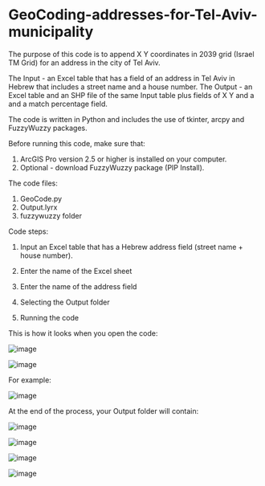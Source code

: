 # GeoCoding-addresses-for-Tel-Aviv-municipality
The purpose of this code is to append X Y coordinates in 2039 grid (Israel TM Grid) for an address in the city of Tel Aviv.

The Input - an Excel table that has a field of an address in Tel Aviv in Hebrew that includes a street name and a house number.
The Output - an Excel table and an SHP file of the same Input table plus fields of X Y and a and a match percentage field. 

The code is written in Python and includes the use of tkinter, arcpy and FuzzyWuzzy packages.

Before running this code, make sure that:
1. ArcGIS Pro version 2.5 or higher is installed on your computer.
2. Optional - download FuzzyWuzzy package (PIP Install). 

The code files:

1. GeoCode.py
2. Output.lyrx
3. fuzzywuzzy folder

Code steps:

1. Input an Excel table that has a Hebrew address field (street name + house number). 

2. Enter the name of the Excel sheet

3. Enter the name of the address field

5.  Selecting the Output folder

7. Running the code


This is how it looks when you open the code:

![image](https://github.com/jonathandell27/GeoCoding-addresses-for-Tel-Aviv-municipality-by-API/assets/59395234/c87d0dfa-d959-4fd5-84dc-8bff8da9d5f5)



![image](https://github.com/jonathandell27/GeoCoding-addresses-for-Tel-Aviv-municipality-by-API/assets/59395234/4a10d6f0-3ed0-4c98-a868-ee9fe4299470)



For example:

![image](https://github.com/jonathandell27/GeoCoding-addresses-for-Tel-Aviv-municipality-by-API/assets/59395234/5bdc072a-524c-418c-8479-7539a2589d33)


At the end of the process, your Output folder will contain:

![image](https://github.com/jonathandell27/GeoCoding-addresses-for-Tel-Aviv-municipality-by-API/assets/59395234/6c1cb0a6-3e64-484e-be06-585e8a009c85)



![image](https://github.com/jonathandell27/GeoCoding-addresses-for-Tel-Aviv-municipality-by-API/assets/59395234/20ba11d2-8c48-4704-9f3a-6acce5f4e0c1)

![image](https://github.com/jonathandell27/GeoCoding-addresses-for-Tel-Aviv-municipality-by-API/assets/59395234/b99880f5-f522-4531-a136-b31ca1dc7b95)

![image](https://github.com/jonathandell27/GeoCoding-addresses-for-Tel-Aviv-municipality-by-API/assets/59395234/c6f0bb80-0f84-443a-b373-02278e9325af)









